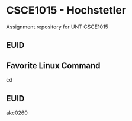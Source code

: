 # CSCE1015 - Hochstetler
Assignment repository for UNT CSCE1015
## EUID

## Favorite Linux Command
cd
## EUID
akc0260
